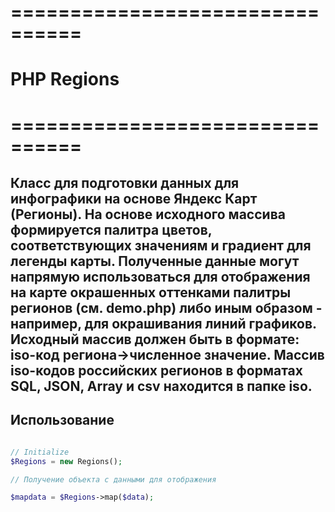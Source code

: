 # ================================
# PHP Regions
# ================================

## Класс для подготовки данных для инфографики на основе Яндекс Карт (Регионы). На основе исходного массива формируется палитра цветов, соответствующих значениям и градиент для легенды карты. Полученные данные могут напрямую использоваться для отображения на карте окрашенных оттенками палитры регионов (см. demo.php) либо иным образом - например, для окрашивания линий графиков. Исходный массив должен быть в формате: iso-код региона->численное значение. Массив iso-кодов российских регионов в форматах SQL, JSON, Array и csv находится в папке iso. 

## Использование


```php

// Initialize
$Regions = new Regions();

// Получение объекта с данными для отображения

$mapdata = $Regions->map($data);

```
